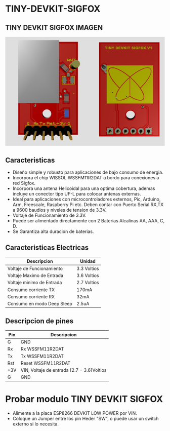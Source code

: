 # TINY-DEVKIT-SIGFOX

## TINY DEVKIT SIGFOX IMAGEN

![](https://github.com/markoAntonio1692/TINY-DEVKIT-SIGFOX/blob/master/imagenes/front-rear.png)


## Caracteristicas

- Diseño simple y robusto para aplicaciones de bajo consumo de energia. 
- Incorpora el chip WISSOL WSSFM11R2DAT a bordo para conexiones a red Sigfox.
- Incorpora una antena Helicoidal para una optima cobertura, ademas incluye un conector tipo UF-L para colocar antenas externas.
- Ideal para aplicaciones con microcontroladores externos, Pic, Arduino, Arm, Freescale, Raspberry Pi etc. Deben contar con Puerto Serial RX,TX a 9600 baudios y niveles de tension de 3.3V.
- Voltaje de Funcionamiento de 3.3V.
- Puede ser alimentado directamente con 2 Baterias Alcalinas AA, AAA, C, D.
- Se Garantiza alta duracion de baterias.


## Caracteristicas Electricas

| Descripcion| Unidad                    |
| ------------- | ------------------------------ |
| Voltaje de Funcionamiento  |  3.3 Voltios    |  
| Voltaje  Maximo de Entrada  |  3.6 Voltios    | 
| Voltaje minimo de Entrada   | 2.7 Voltios     |
| Consumo corriente TX | 170mA      |
| Consumo corriente RX   | 32mA     |
| Consumo en modo Deep Sleep   | 2.5uA     |

## Descripcion de pines

| Pin| Descripcion                    |
| ------------- | ------------------------------ |
| G |  GND    |  
| Rx  |  Rx WSSFM11R2DAT    | 
| Tx   |  Tx WSSFM11R2DAT     |
| Rst   | Reset WSSFM11R2DAT    |
| +3V   | VIN, Voltaje de entrada [2.7 - 3.6]Voltios    |
| G   | GND     |



# Probar modulo TINY DEVKIT SIGFOX

- Alimente a la placa ESP8266 DEVKIT LOW POWER por VIN.
- Coloque un Jumper entre los pin Heder "SW", o puede usar un switch externo si lo necesita.




